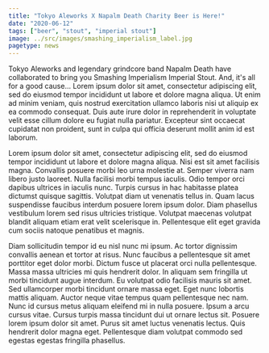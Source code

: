 ```yaml
---
title: "Tokyo Aleworks X Napalm Death Charity Beer is Here!"
date: "2020-06-12"
tags: ["beer", "stout", "imperial stout"]
image: ../src/images/smashing_imperialism_label.jpg
pagetype: news
---
```


Tokyo Aleworks and legendary grindcore band Napalm Death have collaborated to bring you Smashing Imperialism Imperial Stout. And, it's all for a good cause...
Lorem ipsum dolor sit amet, consectetur adipiscing elit, sed do eiusmod tempor incididunt ut labore et dolore magna aliqua. Ut enim ad minim veniam, quis nostrud exercitation ullamco laboris nisi ut aliquip ex ea commodo consequat. Duis aute irure dolor in reprehenderit in voluptate velit esse cillum dolore eu fugiat nulla pariatur. Excepteur sint occaecat cupidatat non proident, sunt in culpa qui officia deserunt mollit anim id est laborum.

Lorem ipsum dolor sit amet, consectetur adipiscing elit, sed do eiusmod tempor incididunt ut labore et dolore magna aliqua. Nisi est sit amet facilisis magna. Convallis posuere morbi leo urna molestie at. Semper viverra nam libero justo laoreet. Nulla facilisi morbi tempus iaculis. Odio tempor orci dapibus ultrices in iaculis nunc. Turpis cursus in hac habitasse platea dictumst quisque sagittis. Volutpat diam ut venenatis tellus in. Quam lacus suspendisse faucibus interdum posuere lorem ipsum dolor. Diam phasellus vestibulum lorem sed risus ultricies tristique. Volutpat maecenas volutpat blandit aliquam etiam erat velit scelerisque in. Pellentesque elit eget gravida cum sociis natoque penatibus et magnis.

Diam sollicitudin tempor id eu nisl nunc mi ipsum. Ac tortor dignissim convallis aenean et tortor at risus. Nunc faucibus a pellentesque sit amet porttitor eget dolor morbi. Dictum fusce ut placerat orci nulla pellentesque. Massa massa ultricies mi quis hendrerit dolor. In aliquam sem fringilla ut morbi tincidunt augue interdum. Eu volutpat odio facilisis mauris sit amet. Sed ullamcorper morbi tincidunt ornare massa eget. Eget nunc lobortis mattis aliquam. Auctor neque vitae tempus quam pellentesque nec nam. Nunc id cursus metus aliquam eleifend mi in nulla posuere. Ipsum a arcu cursus vitae. Cursus turpis massa tincidunt dui ut ornare lectus sit. Posuere lorem ipsum dolor sit amet. Purus sit amet luctus venenatis lectus. Quis hendrerit dolor magna eget. Pellentesque diam volutpat commodo sed egestas egestas fringilla phasellus.

